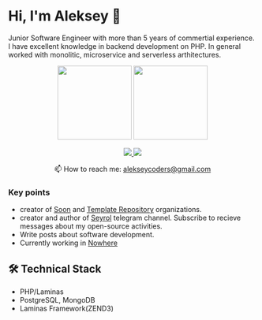 # Hi, I'm Aleksey 👋
Junior Software Engineer with more than 5 years of commertial experience. I have excellent knowledge in backend development on PHP.
In general worked with monolitic, microservice and serverless arthitectures.

<p align='center'>
   <a href="https://github-readme-stats.vercel.app/api?username=romankh3&show_icons=true&count_private=true"><img
           height=150
           src="https://github-readme-stats.vercel.app/api?username=romankh3&show_icons=true&count_private=true"/></a>
   <a href="https://github.com/romankh3/github-readme-stats"><img height=150
                                                                  src="https://github-readme-stats.vercel.app/api/top-langs/?username=romankh3&layout=compact"/></a>
</p>

<p align='center'>
   <a href="https://www.linkedin.com/in/romankh3/">
       <img src="https://img.shields.io/badge/linkedin-%230077B5.svg?&style=for-the-badge&logo=linkedin&logoColor=white"/>
   </a>
   <a href="https://t.me/joinchat/SpqRPBFo_sM6qm05">
       <img src="https://img.shields.io/badge/Telegram-2CA5E0?style=for-the-badge&logo=telegram&logoColor=white"/>
   </a>
<p align='center'>
   📫 How to reach me: <a href='mailto:alekseycoders@gmail.com'>alekseycoders@gmail.com</a>
</p>


### Key points
*   creator of [Soon](https://github.com/Seyrol) and [Template Repository](https://github.com/template-repository) organizations.
*   creator and author of [Seyrol](https://t.me/Seyrol) telegram channel. Subscribe to recieve messages about my open-source activities.
*   Write posts about software development.
*   Currently working in [Nowhere](soon)

## 🛠 Technical Stack
*   PHP/Laminas
*   PostgreSQL, MongoDB
*   Laminas Framework(ZEND3)
